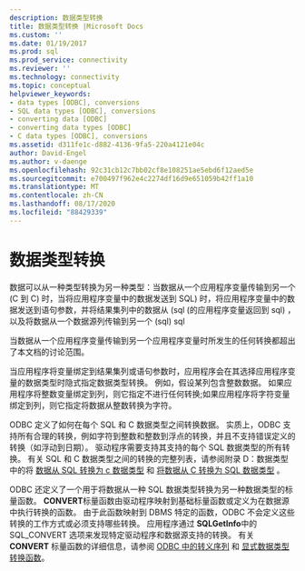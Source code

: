 ```yaml
---
description: 数据类型转换
title: 数据类型转换 |Microsoft Docs
ms.custom: ''
ms.date: 01/19/2017
ms.prod: sql
ms.prod_service: connectivity
ms.reviewer: ''
ms.technology: connectivity
ms.topic: conceptual
helpviewer_keywords:
- data types [ODBC], conversions
- SQL data types [ODBC], conversions
- converting data [ODBC]
- converting data types [ODBC]
- C data types [ODBC], conversions
ms.assetid: d311fe1c-d882-4136-9fa5-220a4121e04c
author: David-Engel
ms.author: v-daenge
ms.openlocfilehash: 92c31cb12c7bb02cf8e108251ae5ebd6f12aed5e
ms.sourcegitcommit: e700497f962e4c2274df16d9e651059b42ff1a10
ms.translationtype: MT
ms.contentlocale: zh-CN
ms.lasthandoff: 08/17/2020
ms.locfileid: "88429339"
---
```

# <a name="data-type-conversions"></a>数据类型转换
数据可以从一种类型转换为另一种类型：当数据从一个应用程序变量传输到另一个 (C 到 C) 时，当将应用程序变量中的数据发送到 SQL) 时，将应用程序变量中的数据发送到语句参数，并将结果集列中的数据从 (sql (的应用程序变量返回到 sql) ，以及将数据从一个数据源列传输到另一个 (sql) sql  
  
 当数据从一个应用程序变量传输到另一个应用程序变量时所发生的任何转换都超出了本文档的讨论范围。  
  
 当应用程序将变量绑定到结果集列或语句参数时，应用程序会在其选择应用程序变量的数据类型时隐式指定数据类型转换。 例如，假设某列包含整数数据。 如果应用程序将整数变量绑定到列，则它指定不进行任何转换;如果应用程序将字符变量绑定到列，则它指定将数据从整数转换为字符。  
  
 ODBC 定义了如何在每个 SQL 和 C 数据类型之间转换数据。 实质上，ODBC 支持所有合理的转换，例如字符到整数和整数到浮点的转换，并且不支持错误定义的转换（如浮动到日期）。 驱动程序需要支持其支持的每个 SQL 数据类型的所有转换。 有关 SQL 和 C 数据类型之间的转换的完整列表，请参阅附录 D：数据类型中的将 [数据从 SQL 转换为 c 数据类型](../../../odbc/reference/appendixes/converting-data-from-sql-to-c-data-types.md) 和 [将数据从 C 转换为 SQL 数据类型](../../../odbc/reference/appendixes/converting-data-from-c-to-sql-data-types.md) 。  
  
 ODBC 还定义了一个用于将数据从一种 SQL 数据类型转换为另一种数据类型的标量函数。 **CONVERT**标量函数由驱动程序映射到基础标量函数或定义为在数据源中执行转换的函数。 由于此函数映射到 DBMS 特定的函数，ODBC 不会定义这些转换的工作方式或必须支持哪些转换。 应用程序通过 **SQLGetInfo**中的 SQL_CONVERT 选项来发现特定驱动程序和数据源支持的转换。 有关 **CONVERT** 标量函数的详细信息，请参阅 [ODBC 中的转义序列](../../../odbc/reference/develop-app/escape-sequences-in-odbc.md) 和 [显式数据类型转换函数](../../../odbc/reference/appendixes/explicit-data-type-conversion-function.md)。

